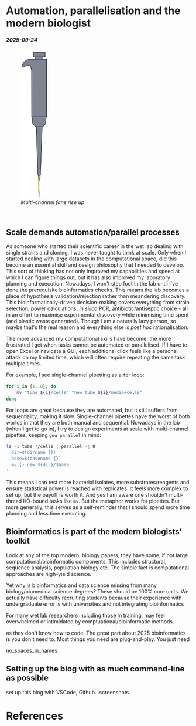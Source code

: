 # Automation, parallelisation and the modern biologist
##### 2025-09-24

<figure>
  <img src="Resources/pipette.svg"
       alt="Live post viewed on GitHub."
       style="height:400px; width:auto;">
  <figcaption>
    <em>Multi-channel fans rise up</em>
  </figcaption>
</figure>
<br />

## Scale demands automation/parallel processes
As someone who started their scientific career in the wet lab dealing with single strains and cloning, I was never taught to think at scale. Only when I started dealing with large datasets in the computational space, did this become an essential skill and design philosophy that I needed to develop. This sort of thinking has not only improved my capabilities and speed at which I can figure things out, but it has also improved my laboratory planning and execution. Nowadays, I won't step foot in the lab until I've done the prerequisite bioinformatics checks. This means the lab becomes a place of hypothesis validation/rejection rather than meandering discovery. This bioinformatically-driven decision-making covers everything from strain selection, power calculations, *in silico* PCR, antibiotic/antiseptic choice - all in an effort to maximise experimental discovery while minimising time spent (and plastic waste generated). Though I am a naturally lazy person, so maybe that's the real reason and everything else is *post hoc* rationalisation.

The more advanced my computational skills have become, the more frustrated I get when tasks cannot be automated or parallelised. If I have to open Excel or navigate a GUI, each additional click feels like a personal attack on my limited time, which will often require repeating the same task multiple times.


For example, I see single-channel pipetting as a `for` loop:
```bash
for i in {1..8}; do
    mv "tube_${i}/cells" "new_tube_${i}/media+cells"
done
```
For loops are great because they are automated, but it still suffers from sequentiality, making it slow. Single-channel pipettes have the worst of both worlds in that they are both manual and sequential. Nowadays in the lab (when I get to go in), I try to design experiments at scale with multi-channel pipettes, keeping `gnu parallel` in mind:
```bash
ls -1 tube_*/cells | parallel -j 8 '
  dir=$(dirname {})
  base=$(basename {})
  mv {} new_${dir}/$base
'
```
This means I can test more bacterial isolates, more substrates/reagents and ensure statistical power is reached with replicates. It feels more complex to set up, but the payoff is worth it. And yes I am aware one shouldn't multi-thread I/O-bound tasks like `mv`. But the metaphor works for pipettes. But more generally, this serves as a self-reminder that I should spend more time planning and less time executing.


## Bioinformatics is part of the modern biologists' toolkit

Look at any of the top modern, biology papers, they have some, if not large computational/bioinformatic components. This includes structural, sequence analysis, population biology etc. The simple fact is computational approaches are high-yield science.

Yet why is bioinformatics and data science missing from many biology/biomedical science degrees? These should be 100% core units. We actually have difficulty recruiting students because their experience with undergraduate 
error is with universities and not integrating bioinformatics

For many wet lab researchers including those in training, may feel overwhelmed or intimidated by comptuational/bioinformatic methods. 

as they don't know how to code. The great part about 2025 bioinformatics is you don't need to. Most things you need are plug-and-play. You just need 

no_spaces_in_names

## Setting up the blog with as much command-line as possible
set up this blog with VSCode, Github...screenshots


# References


